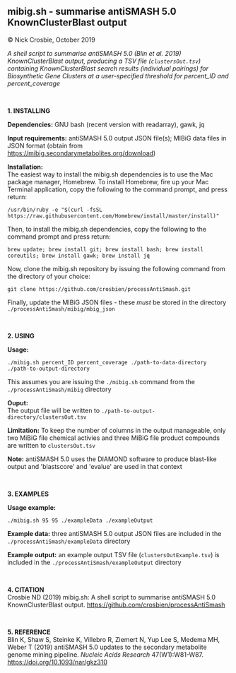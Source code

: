 
## mibig.sh - summarise antiSMASH 5.0 KnownClusterBlast output
© Nick Crosbie, October 2019

*A shell script to summarise antiSMASH 5.0 (Blin et al. 2019) KnownClusterBlast output, producing a TSV file (```clustersOut.tsv```) containing KnownClusterBlast search results (individual pairings) for Biosynthetic Gene Clusters at a user-specified threshold for percent_ID and percent_coverage*

<br/>

**1. INSTALLING**

**Dependencies:** GNU bash (recent version with readarray), gawk, jq

**Input requirements:** antiSMASH 5.0 output JSON file(s); MIBiG data files in JSON format (obtain from https://mibig.secondarymetabolites.org/download)

**Installation:** <br/> 
The easiest way to install the mibig.sh dependencies is to use the Mac package manager, Homebrew. To install Homebrew, fire up your Mac Terminal application, copy the following to the command prompt, and press return:
```
/usr/bin/ruby -e "$(curl -fsSL https://raw.githubusercontent.com/Homebrew/install/master/install)"
``` 
Then, to install the mibig.sh dependencies, copy the following to the command prompt and press return:
```
brew update; brew install git; brew install bash; brew install coreutils; brew install gawk; brew install jq
```
Now, clone the mibig.sh repository by issuing the following command from the directory of your choice:
```
git clone https://github.com/crosbien/processAntiSmash.git
```
Finally, update the MIBiG JSON files - these *must* be stored in the directory ```./processAntiSmash/mibig/mbig_json```

<br/>

**2. USING**

**Usage:** 
```
./mibig.sh percent_ID percent_coverage ./path-to-data-directory ./path-to-output-directory
```
This assumes you are issuing the ```./mibig.sh``` command from the ```./processAntiSmash/mibig``` directory

**Ouput:** <br/> 
The output file will be written to ```./path-to-output-directory/clustersOut.tsv```

**Limitation:** To keep the number of columns in the output manageable, only two MiBiG file chemical activies and three MiBiG file product compounds are written to ```clustersOut.tsv```

**Note:** antiSMASH 5.0 uses the DIAMOND software to produce blast-like output and 'blastscore' and 'evalue' are used in that context

<br/>

**3. EXAMPLES**

**Usage example:** 
```
./mibig.sh 95 95 ./exampleData ./exampleOutput
```   

**Example data:** three antiSMASH 5.0 output JSON files are included in the ```./processAntiSmash/exampleData``` directory

**Example output:** an example output TSV file (```clustersOutExample.tsv```) is included in the ```./processAntiSmash/exampleOutput``` directory

<br/>

**4. CITATION**
<br/>
Crosbie ND (2019) mibig.sh: A shell script to summarise antiSMASH 5.0 KnownClusterBlast output. https://github.com/crosbien/processAntiSmash

<br/>

**5. REFERENCE** 
<br/>
Blin K, Shaw S, Steinke K, Villebro R, Ziemert N, Yup Lee S, Medema MH, Weber T (2019) antiSMASH 5.0 updates to the secondary metabolite genome mining pipeline. *Nucleic Acids Research* 47(W1):W81-W87. https://doi.org/10.1093/nar/gkz310